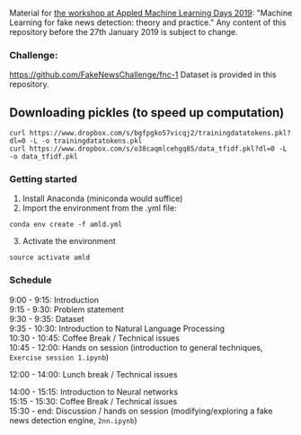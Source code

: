 Material for [the workshop at Appled Machine Learning Days 2019](https://www.appliedmldays.org/): "Machine Learning for fake news detection: theory and practice." Any content of this repository before the 27th January 2019 is subject to change.


### Challenge: 
https://github.com/FakeNewsChallenge/fnc-1
Dataset is provided in this repository.

## Downloading pickles (to speed up computation)
~~~
curl https://www.dropbox.com/s/bgfpgko57vicqj2/trainingdatatokens.pkl?dl=0 -L -o trainingdatatokens.pkl
curl https://www.dropbox.com/s/o38caqmlcehgq85/data_tfidf.pkl?dl=0 -L -o data_tfidf.pkl
~~~

### Getting started

1. Install Anaconda (miniconda would suffice)
2. Import the environment from the .yml file:

~~~
conda env create -f amld.yml
~~~

3. Activate the environment
~~~
source activate amld
~~~

### Schedule
9:00 - 9:15: Introduction   
9:15 - 9:30: Problem statement     
9:30 - 9:35: Dataset     
9:35 - 10:30: Introduction to Natural Language Processing    
10:30 - 10:45: Coffee Break / Technical issues    
10:45 - 12:00: Hands on session (introduction to general techniques, `Exercise session 1.ipynb`)    
      
12:00 - 14:00: Lunch break / Technical issues      
    
14:00 - 15:15: Introduction to Neural networks      
15:15 - 15:30: Coffee Break / Technical issues     
15:30 - end: Discussion / hands on session (modifying/exploring a fake news detection engine, `2nn.ipynb`)     
